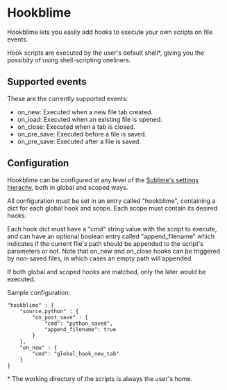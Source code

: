 # Hookblime

Hookblime lets you easily add hooks to execute your own scripts on file events.

Hook scripts are executed by the user's default shell\*, giving you the
possibity of using shell-scripting oneliners.

## Supported events

These are the currently supported events:

* on_new: Executed when a new file tab created.
* on_load: Executed when an existing file is opened.
* on_close: Executed when a tab is closed.
* on_pre_save: Executed before a file is saved.
* on_pre_save: Executed after a file is saved.

## Configuration

Hookblime can be configured at any level of the
[Sublime's settings hierachy](http://www.sublimetext.com/docs/2/settings.html),
both in global and scoped ways.

All configuration must be set in an entry called "hookblime", containing a dict
for each global hook and scope. Each scope must contain its desired hooks.

Each hook dict must have a "cmd" string value with the script to execute, and
can have an optional boolean entry called "append_filename" which indicates if
the current file's path should be appended to the script's parameters or not.
Note that on_new and on_close hooks can be triggered by non-saved files, in
which cases an empty path will appended.

If both global and scoped hooks are matched, only the later would be executed.

Sample configuration:

    "hookblime" : {
        "source.python" : {
            "on_post_save" : {
                "cmd": "python_saved",
                "append_filename": true
            }
        },
        "on_new" : {
            "cmd": "global_hook_new_tab"
        }
    }

\* The working directory of the scripts is always the user's home.
